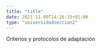 ```yaml
---
title: "title"
date: 2021-11-09T14:26:33+01:00
type: "universidadseccion2"
---
```

Criterios y protocolos de adaptación